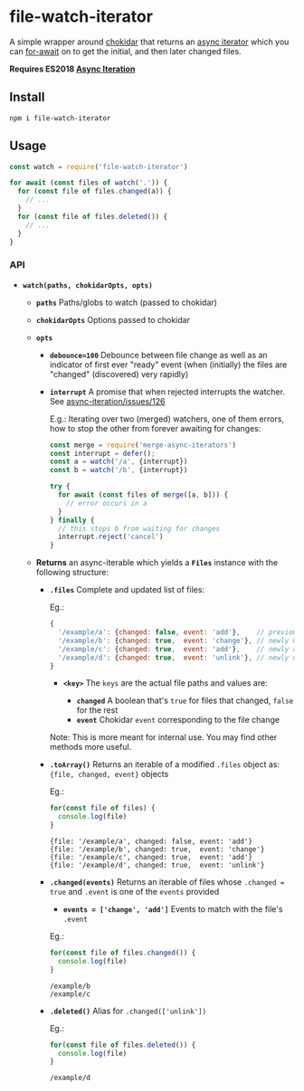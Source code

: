 # file-watch-iterator

A simple wrapper around [chokidar] that returns an [async iterator][async-iteration] which you can [for-await] on to get the initial, and then later changed files.

**Requires ES2018 [Async Iteration][async-iteration]**

[chokidar]: https://github.com/paulmillr/chokidar
[async-iteration]: https://github.com/tc39/proposal-async-iteration
[for-await]: https://github.com/tc39/proposal-async-iteration#the-async-iteration-statement-for-await-of

## Install

```
npm i file-watch-iterator
```

## Usage

```js
const watch = require('file-watch-iterator')

for await (const files of watch('.')) {
  for (const file of files.changed(a)) {
    // ...
  }
  for (const file of files.deleted()) {
    // ...
  }
}
```

### API

* **`watch(paths, chokidarOpts, opts)`**

  * **`paths`** Paths/globs to watch (passed to chokidar)

  * **`chokidarOpts`** Options passed to chokidar

  * **`opts`**

    * **`debounce=100`** Debounce between file change as well as an indicator of first ever "ready" event (when (initially) the files are "changed" (discovered) very rapidly)

    * **`interrupt`** A promise that when rejected interrupts the watcher. See [async-iteration/issues/126]

      E.g.: Iterating over two (merged) watchers, one of them errors, how to stop the other from forever awaiting for changes:

      ```js
      const merge = require('merge-async-iterators')
      const interrupt = defer();
      const a = watch('/a', {interrupt})
      const b = watch('/b', {interrupt})

      try {
        for await (const files of merge([a, b])) {
          // error occurs in a
        }
      } finally {
        // this stops b from waiting for changes
        interrupt.reject('cancel')
      }
      ```

    [async-iteration/issues/126]: https://github.com/tc39/proposal-async-iteration/issues/126#issuecomment-403454433

  * **Returns** an async-iterable which yields a **`Files`** instance with the following structure:

    * **`.files`** Complete and updated list of files:

      Eg.:

      ```js
      {
        '/example/a': {changed: false, event: 'add'},    // previously added
        '/example/b': {changed: true,  event: 'change'}, // newly modified
        '/example/c': {changed: true,  event: 'add'},    // newly added
        '/example/d': {changed: true,  event: 'unlink'}, // newly deleted
      }
      ```

      * **`<key>`** The `keys` are the actual file paths and values are:

        * **`changed`** A boolean that's `true` for files that changed, `false` for the rest
        * **`event`** Chokidar `event` corresponding to the file change

      Note: This is more meant for internal use. You may find other methods more useful.

    * **`.toArray()`** Returns an iterable of a modified `.files` object as: `{file, changed, event}` objects

      Eg.:

      ```js
      for(const file of files) {
        console.log(file)
      }
      ```
      ```
      {file: '/example/a', changed: false, event: 'add'}
      {file: '/example/b', changed: true,  event: 'change'}
      {file: '/example/c', changed: true,  event: 'add'}
      {file: '/example/d', changed: true,  event: 'unlink'}
      ```

    * **`.changed(events)`** Returns an iterable of files whose `.changed = true` and `.event` is one of the `events` provided

      * **`events = ['change', 'add']`** Events to match with the file's `.event`

      Eg.:

      ```js
      for(const file of files.changed()) {
        console.log(file)
      }
      ```
      ```
      /example/b
      /example/c
      ```

    * **`.deleted()`** Alias for `.changed(['unlink'])`

      Eg.:

      ```js
      for(const file of files.deleted()) {
        console.log(file)
      }
      ```
      ```
      /example/d
      ```

